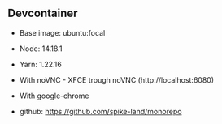 ## Devcontainer

- Base image: ubuntu:focal
- Node: 14.18.1
- Yarn: 1.22.16
- With noVNC - XFCE trough noVNC (http://localhost:6080)
- With google-chrome

- github: https://github.com/spike-land/monorepo
